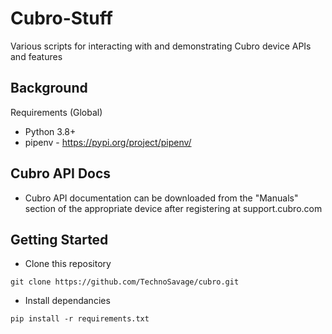 # Cubro-Stuff
Various scripts for interacting with and demonstrating Cubro device APIs and features

## Background

Requirements (Global)

- Python 3.8+
- pipenv - https://pypi.org/project/pipenv/

## Cubro API Docs

- Cubro API documentation can be downloaded from the "Manuals" section of the appropriate device after registering at support.cubro.com

## Getting Started

- Clone this repository

```
git clone https://github.com/TechnoSavage/cubro.git
```

- Install dependancies

```
pip install -r requirements.txt
```
